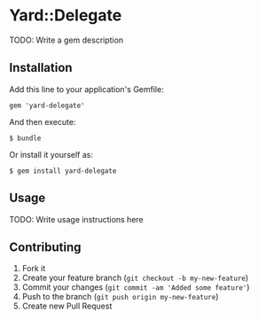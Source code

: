 # Yard::Delegate

TODO: Write a gem description

## Installation

Add this line to your application's Gemfile:

    gem 'yard-delegate'

And then execute:

    $ bundle

Or install it yourself as:

    $ gem install yard-delegate

## Usage

TODO: Write usage instructions here

## Contributing

1. Fork it
2. Create your feature branch (`git checkout -b my-new-feature`)
3. Commit your changes (`git commit -am 'Added some feature'`)
4. Push to the branch (`git push origin my-new-feature`)
5. Create new Pull Request
